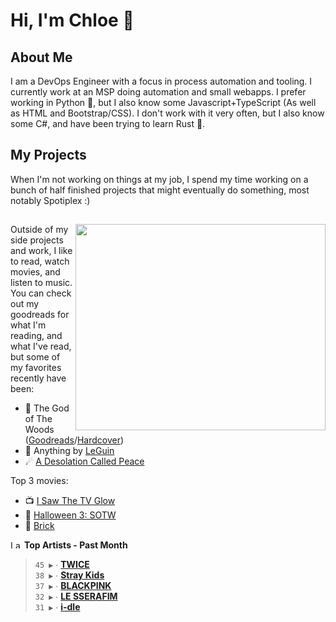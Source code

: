 # Hi, I'm Chloe 👋

## About Me

I am a DevOps Engineer with a focus in process automation and tooling. I currently work at an MSP doing automation and small webapps. I prefer working in Python 🐍, but I also know some Javascript+TypeScript (As well as HTML and Bootstrap/CSS). I don't work with it very often, but I also know some C#, and have been trying to learn Rust 🦀.

## My Projects

When I'm not working on things at my job, I spend my time working on a bunch of half finished projects that might eventually do something, most notably Spotiplex :)

##

<img align="right" width="400" height="330" src="https://spotify-recently-played-readme.vercel.app/api?user=1248359790">

Outside of my side projects and work, I like to read, watch movies, and listen to music. You can check out my goodreads for what I'm reading, and what I've read, but some of my favorites recently have been:

- 🌲 The God of The Woods ([Goodreads](https://www.goodreads.com/book/show/199698485-the-god-of-the-woods)/[Hardcover](https://hardcover.app/books/the-god-of-the-woods-a751dc55-af37-4ef4-a770-bacce531f656/editions/31503244))
- 🌌 Anything by [LeGuin](https://www.goodreads.com/author/show/874602.Ursula_K_Le_Guin)
- ☄ [A Desolation Called Peace](https://www.goodreads.com/book/show/45154547-a-desolation-called-peace)

Top 3 movies:

- 📺 [I Saw The TV Glow](https://letterboxd.com/film/i-saw-the-tv-glow/)
- 🎃 [Halloween 3: SOTW](https://letterboxd.com/film/halloween-iii-season-of-the-witch/)
- 🧱 [Brick](https://letterboxd.com/film/brick/)

<!--START_LASTFM_ARTISTS:{"period": "1month", "rows": 5}-->
<a href="https://last.fm" target="_blank"><img src="https://user-images.githubusercontent.com/17434202/215290617-e793598d-d7c9-428f-9975-156db1ba89cc.svg" alt="Last.fm Logo" width="18" height="13"/></a> **Top Artists - Past Month**

> `45 ▶️` ∙ **[TWICE](https://www.last.fm/music/TWICE)**<br/>
> `38 ▶️` ∙ **[Stray Kids](https://www.last.fm/music/Stray+Kids)**<br/>
> `37 ▶️` ∙ **[BLACKPINK](https://www.last.fm/music/BLACKPINK)**<br/>
> `32 ▶️` ∙ **[LE SSERAFIM](https://www.last.fm/music/LE+SSERAFIM)**<br/>
> `31 ▶️` ∙ **[i-dle](https://www.last.fm/music/i-dle)**<br/>
<!--END_LASTFM_ARTISTS-->
